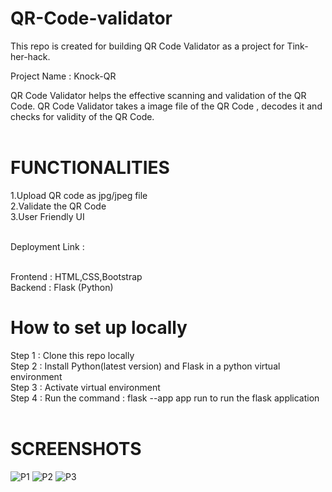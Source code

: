 # QR-Code-validator
This repo is created for building QR Code Validator as a project for Tink-her-hack. 

Project Name : Knock-QR

QR Code Validator helps the effective scanning and validation of the QR Code. QR Code Validator takes a image file of the QR Code , decodes it and checks for validity of the QR Code.
<br/><br/>
# FUNCTIONALITIES<br/>
1.Upload QR code as jpg/jpeg file<br/>
2.Validate the QR Code<br/>
3.User Friendly UI
<br/><br/>

Deployment Link : 
<br/><br/>

Frontend : HTML,CSS,Bootstrap <br/>
Backend : Flask (Python)
<br/>

# How to set up locally <br/>
Step 1 : Clone this repo locally <br/>
Step 2 : Install Python(latest version) and Flask in a python virtual environment <br/>
Step 3 : Activate virtual environment  <br/>
Step 4 : Run the command : flask --app app run to run the flask application <br/>
<br/>

# SCREENSHOTS<br/>
![P1](https://user-images.githubusercontent.com/84143583/208282247-513f7b8d-c58b-4687-ba93-f1f749390fea.png)
![P2](https://user-images.githubusercontent.com/84143583/208282249-3be8df1d-1146-4a00-bad5-51e2982ad5d8.png)
![P3](https://user-images.githubusercontent.com/84143583/208282250-f6eb7ff0-89c1-44b9-98f1-ef918d1dcb82.png)








